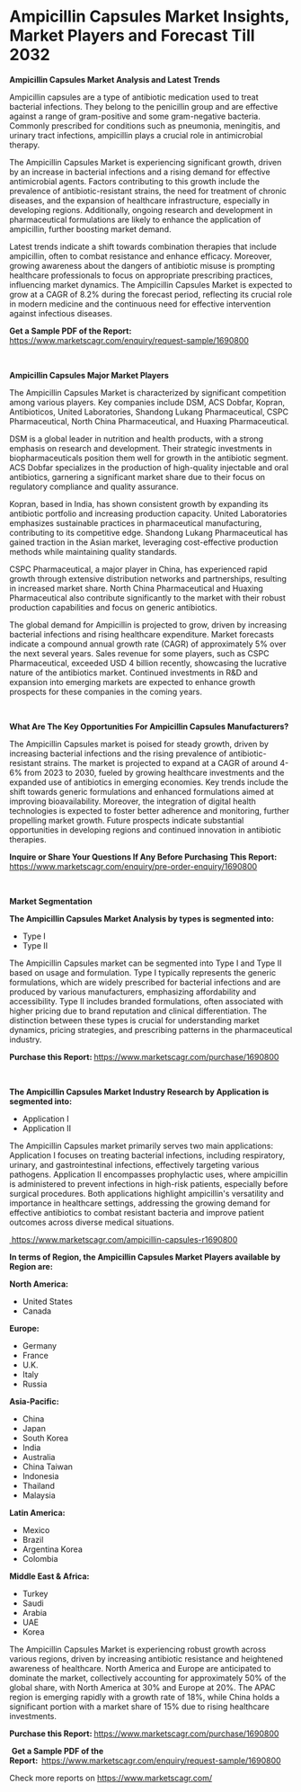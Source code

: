 <p><h1>Ampicillin Capsules Market Insights, Market Players and Forecast Till 2032</h1></p><p><strong>Ampicillin Capsules Market Analysis and Latest Trends</strong></p>
<p><p>Ampicillin capsules are a type of antibiotic medication used to treat bacterial infections. They belong to the penicillin group and are effective against a range of gram-positive and some gram-negative bacteria. Commonly prescribed for conditions such as pneumonia, meningitis, and urinary tract infections, ampicillin plays a crucial role in antimicrobial therapy.</p><p>The Ampicillin Capsules Market is experiencing significant growth, driven by an increase in bacterial infections and a rising demand for effective antimicrobial agents. Factors contributing to this growth include the prevalence of antibiotic-resistant strains, the need for treatment of chronic diseases, and the expansion of healthcare infrastructure, especially in developing regions. Additionally, ongoing research and development in pharmaceutical formulations are likely to enhance the application of ampicillin, further boosting market demand.</p><p>Latest trends indicate a shift towards combination therapies that include ampicillin, often to combat resistance and enhance efficacy. Moreover, growing awareness about the dangers of antibiotic misuse is prompting healthcare professionals to focus on appropriate prescribing practices, influencing market dynamics. The Ampicillin Capsules Market is expected to grow at a CAGR of 8.2% during the forecast period, reflecting its crucial role in modern medicine and the continuous need for effective intervention against infectious diseases.</p></p>
<p><strong>Get a Sample PDF of the Report:&nbsp;</strong> <a href="https://www.marketscagr.com/enquiry/request-sample/1690800?utm_campaign=1998&utm_medium=2&utm_source=Github&utm_content=ia&utm_term=06012025&utm_id=ampicillin-capsules">https://www.marketscagr.com/enquiry/request-sample/1690800</a></p>
<p>&nbsp;</p>
<p><strong>Ampicillin Capsules Major Market Players</strong></p>
<p><p>The Ampicillin Capsules Market is characterized by significant competition among various players. Key companies include DSM, ACS Dobfar, Kopran, Antibioticos, United Laboratories, Shandong Lukang Pharmaceutical, CSPC Pharmaceutical, North China Pharmaceutical, and Huaxing Pharmaceutical. </p><p>DSM is a global leader in nutrition and health products, with a strong emphasis on research and development. Their strategic investments in biopharmaceuticals position them well for growth in the antibiotic segment. ACS Dobfar specializes in the production of high-quality injectable and oral antibiotics, garnering a significant market share due to their focus on regulatory compliance and quality assurance.</p><p>Kopran, based in India, has shown consistent growth by expanding its antibiotic portfolio and increasing production capacity. United Laboratories emphasizes sustainable practices in pharmaceutical manufacturing, contributing to its competitive edge. Shandong Lukang Pharmaceutical has gained traction in the Asian market, leveraging cost-effective production methods while maintaining quality standards.</p><p>CSPC Pharmaceutical, a major player in China, has experienced rapid growth through extensive distribution networks and partnerships, resulting in increased market share. North China Pharmaceutical and Huaxing Pharmaceutical also contribute significantly to the market with their robust production capabilities and focus on generic antibiotics.</p><p>The global demand for Ampicillin is projected to grow, driven by increasing bacterial infections and rising healthcare expenditure. Market forecasts indicate a compound annual growth rate (CAGR) of approximately 5% over the next several years. Sales revenue for some players, such as CSPC Pharmaceutical, exceeded USD 4 billion recently, showcasing the lucrative nature of the antibiotics market. Continued investments in R&D and expansion into emerging markets are expected to enhance growth prospects for these companies in the coming years.</p></p>
<p>&nbsp;</p>
<p><strong>What Are The Key Opportunities For Ampicillin Capsules Manufacturers?</strong></p>
<p><p>The Ampicillin Capsules market is poised for steady growth, driven by increasing bacterial infections and the rising prevalence of antibiotic-resistant strains. The market is projected to expand at a CAGR of around 4-6% from 2023 to 2030, fueled by growing healthcare investments and the expanded use of antibiotics in emerging economies. Key trends include the shift towards generic formulations and enhanced formulations aimed at improving bioavailability. Moreover, the integration of digital health technologies is expected to foster better adherence and monitoring, further propelling market growth. Future prospects indicate substantial opportunities in developing regions and continued innovation in antibiotic therapies.</p></p>
<p><strong>Inquire or Share Your Questions If Any Before Purchasing This Report:</strong> <a href="https://www.marketscagr.com/enquiry/pre-order-enquiry/1690800?utm_campaign=1998&utm_medium=2&utm_source=Github&utm_content=ia&utm_term=06012025&utm_id=ampicillin-capsules">https://www.marketscagr.com/enquiry/pre-order-enquiry/1690800</a></p>
<p>&nbsp;</p>
<p><strong>Market Segmentation</strong></p>
<p><strong>The Ampicillin Capsules Market Analysis by types is segmented into:</strong></p>
<p><ul><li>Type I</li><li>Type II</li></ul></p>
<p><p>The Ampicillin Capsules market can be segmented into Type I and Type II based on usage and formulation. Type I typically represents the generic formulations, which are widely prescribed for bacterial infections and are produced by various manufacturers, emphasizing affordability and accessibility. Type II includes branded formulations, often associated with higher pricing due to brand reputation and clinical differentiation. The distinction between these types is crucial for understanding market dynamics, pricing strategies, and prescribing patterns in the pharmaceutical industry.</p></p>
<p><strong>Purchase this Report:&nbsp;</strong><a href="https://www.marketscagr.com/purchase/1690800?utm_campaign=1998&utm_medium=2&utm_source=Github&utm_content=ia&utm_term=06012025&utm_id=ampicillin-capsules">https://www.marketscagr.com/purchase/1690800</a></p>
<p>&nbsp;</p>
<p><strong>The Ampicillin Capsules Market Industry Research by Application is segmented into:</strong></p>
<p><ul><li>Application I</li><li>Application II</li></ul></p>
<p><p>The Ampicillin Capsules market primarily serves two main applications: Application I focuses on treating bacterial infections, including respiratory, urinary, and gastrointestinal infections, effectively targeting various pathogens. Application II encompasses prophylactic uses, where ampicillin is administered to prevent infections in high-risk patients, especially before surgical procedures. Both applications highlight ampicillin's versatility and importance in healthcare settings, addressing the growing demand for effective antibiotics to combat resistant bacteria and improve patient outcomes across diverse medical situations.</p></p>
<p><a href="https://www.marketscagr.com/ampicillin-capsules-r1690800?utm_campaign=1998&utm_medium=2&utm_source=Github&utm_content=ia&utm_term=06012025&utm_id=ampicillin-capsules">&nbsp;https://www.marketscagr.com/ampicillin-capsules-r1690800</a></p>
<p><strong>In terms of Region, the Ampicillin Capsules Market Players available by Region are:</strong></p>
<p>
    <p> <strong> North America: </strong>
        <ul>
            <li>United States</li>
            <li>Canada</li>
        </ul>
        </p> 
    <p> <strong> Europe: </strong>
        <ul>
            <li>Germany</li>
            <li>France</li>
            <li>U.K.</li>
            <li>Italy</li>
            <li>Russia</li>
        </ul>
        </p> 
    <p> <strong> Asia-Pacific: </strong>
        <ul>
            <li>China</li>
            <li>Japan</li>
            <li>South Korea</li>
            <li>India</li>
            <li>Australia</li>
            <li>China Taiwan</li>
            <li>Indonesia</li>
            <li>Thailand</li>
            <li>Malaysia</li>
        </ul>
        </p> 
    <p> <strong> Latin America: </strong>
        <ul>
            <li>Mexico</li>
            <li>Brazil</li>
            <li>Argentina Korea</li>
            <li>Colombia</li>
        </ul>
        </p> 
    <p> <strong> Middle East & Africa: </strong>
        <ul>
            <li>Turkey</li>
            <li>Saudi</li>
            <li>Arabia</li>
            <li>UAE</li>
            <li>Korea</li>
        </ul>
    </p>
    </p>
<p><p>The Ampicillin Capsules Market is experiencing robust growth across various regions, driven by increasing antibiotic resistance and heightened awareness of healthcare. North America and Europe are anticipated to dominate the market, collectively accounting for approximately 50% of the global share, with North America at 30% and Europe at 20%. The APAC region is emerging rapidly with a growth rate of 18%, while China holds a significant portion with a market share of 15% due to rising healthcare investments.</p></p>
<p><strong>Purchase this Report: </strong><a href="https://www.marketscagr.com/purchase/1690800?utm_campaign=1998&utm_medium=2&utm_source=Github&utm_content=ia&utm_term=06012025&utm_id=ampicillin-capsules">https://www.marketscagr.com/purchase/1690800</a></p>
<p>&nbsp;<strong>Get a Sample PDF of the Report:&nbsp;&nbsp;</strong><a href="https://www.marketscagr.com/enquiry/request-sample/1690800?utm_campaign=1998&utm_medium=2&utm_source=Github&utm_content=ia&utm_term=06012025&utm_id=ampicillin-capsules">https://www.marketscagr.com/enquiry/request-sample/1690800</a></p>
<p><strong></strong></p>
<p>Check more reports on <a href="https://www.marketscagr.com/?utm_campaign=1998&utm_medium=2&utm_source=Github&utm_content=ia&utm_term=06012025&utm_id=ampicillin-capsules">https://www.marketscagr.com/</a></p>